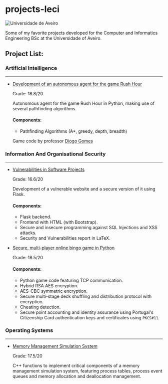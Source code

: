 # projects-leci

![Universidade de Aveiro](https://i.imgur.com/Qfy0aLj.png)

Some of my favorite projects developed for the Computer and Informatics Engineering BSc at the Universidade of Aveiro.

## Project List:

### Artificial Intelligence

<hr>

- [Development of an autonomous agent for the game Rush Hour](https://github.com/marco-almeida/projects-leci/tree/master/Rush%20Hour)

     Grade: 18.8/20

     Autonomous agent for the game Rush Hour in Python, making use of several pathfinding algorithms.

     #### Components:

     - Pathfinding Algorithms (A*, greedy, depth, breadth)

     Game code by professor [Diogo Gomes](https://github.com/dgomes)

### Information And Organisational Security

<hr>

- [Vulnerabilities in Software Projects](https://github.com/marco-almeida/projects-leci/tree/master/Vulnerabilities%20in%20Software%20Projects)

     Grade: 16.6/20

     Development of a vulnerable website and a secure version of it using Flask.

     #### Components:

     - Flask backend.
     - Frontend with HTML (with Bootstrap).
     - Secure and insecure programming against SQL Injections and XSS attacks.
     - Security and Vulnerabilities report in LaTeX.


- [Secure, multi-player online bingo game in Python](https://github.com/marco-almeida/projects-leci/tree/master/Bingo)

     Grade: 18.5/20

     #### Components:
     - Python game code featuring TCP communication.
     - Hybrid RSA AES encryption.
     - AES-CBC symmetric encryption.
     - Secure multi-stage deck shuffling and distribution protocol with encryption.
     - Cheating detection.
     - Secure point accounting and identity assurance using Portugal's Citizenship Card authentication keys and certificates using `PKCS#11`.

### Operating Systems

<hr>

 - [Memory Management Simulation System](https://github.com/marco-almeida/projects-leci/tree/master/somm22)

     Grade: 17.5/20

     C++ functions to implement critical components of a memory management simulation system, featuring process tables, process event queues and memory allocation and deallocation management.
